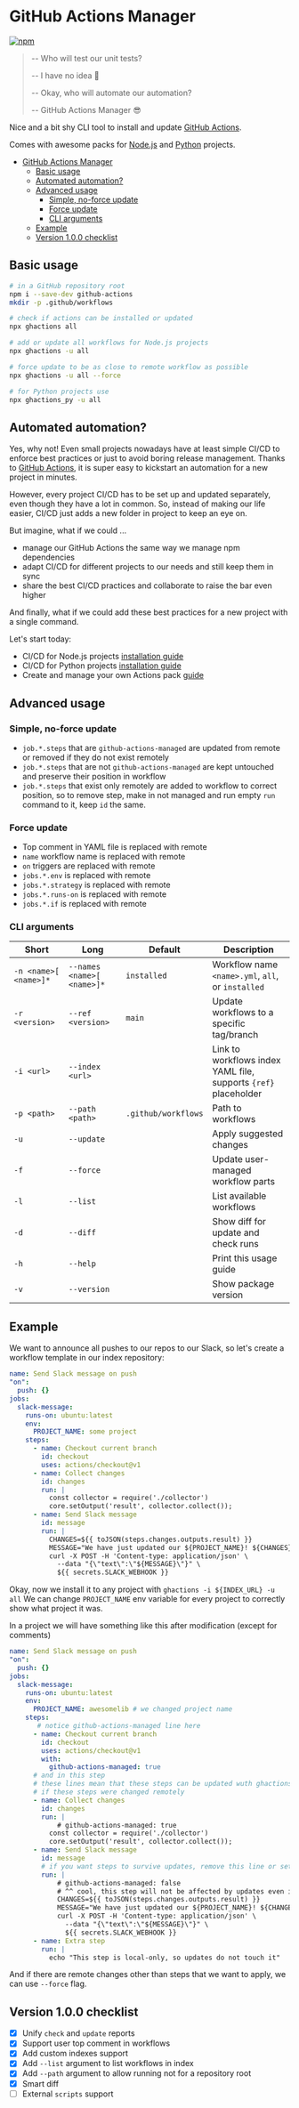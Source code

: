 # GitHub Actions Manager

[![npm](https://img.shields.io/npm/v/github-actions?color=blue&label=github-actions&style=flat-square)](https://www.npmjs.com/package/github-actions)

> -- Who will test our unit tests?
>
> -- I have no idea 🤨
>
> -- Okay, who will automate our automation?
>
> -- GitHub Actions Manager 😎

Nice and a bit shy CLI tool to install and update [GitHub Actions](https://github.com/features/actions).

Comes with awesome packs for [Node.js](./workflows/README.md) and [Python](./workflows_py/README.md) projects.

- [GitHub Actions Manager](#github-actions-manager)
  - [Basic usage](#basic-usage)
  - [Automated automation?](#automated-automation)
  - [Advanced usage](#advanced-usage)
    - [Simple, no-force update](#simple-no-force-update)
    - [Force update](#force-update)
    - [CLI arguments](#cli-arguments)
  - [Example](#example)
  - [Version 1.0.0 checklist](#version-100-checklist)

## Basic usage

```bash
# in a GitHub repository root
npm i --save-dev github-actions
mkdir -p .github/workflows

# check if actions can be installed or updated
npx ghactions all

# add or update all workflows for Node.js projects
npx ghactions -u all

# force update to be as close to remote workflow as possible
npx ghactions -u all --force

# for Python projects use
npx ghactions_py -u all
```

## Automated automation?

Yes, why not! Even small projects nowadays have at least simple CI/CD to enforce best practices
or just to avoid boring release management. Thanks to [GitHub Actions](https://github.com/features/actions),
it is super easy to kickstart an automation for a new project in minutes.

However, every project CI/CD has to be set up and updated separately, even though they have a lot in common.
So, instead of making our life easier, CI/CD just adds a new folder in project to keep an eye on.

But imagine, what if we could ...

- manage our GitHub Actions the same way we manage npm dependencies
- adapt CI/CD for different projects to our needs and still keep them in sync
- share the best CI/CD practices and collaborate to raise the bar even higher

And finally, what if we could add these best practices for a new project with a single command.

Let's start today:
- CI/CD for Node.js projects [installation guide](./workflows/README.md)
- CI/CD for Python projects [installation guide](./workflows_py/README.md)
- Create and manage your own Actions pack [guide](./CUSTOM.md)

## Advanced usage

### Simple, no-force update

- `job.*.steps` that are `github-actions-managed` are updated from remote or removed if they do not exist remotely
- `job.*.steps` that are not `github-actions-managed` are kept untouched and preserve their position in workflow
- `job.*.steps` that exist only remotely are added to workflow to correct position, so to remove step, make in not managed and run empty `run` command to it, keep `id` the same.

### Force update

- Top comment in YAML file is replaced with remote
- `name` workflow name is replaced with remote
- `on` triggers are replaced with remote
- `jobs.*.env` is replaced with remote
- `jobs.*.strategy` is replaced with remote
- `jobs.*.runs-on` is replaced with remote
- `jobs.*.if` is replaced with remote

### CLI arguments

| Short | Long | Default | Description |
| - | - | - | - |
| `-n <name>[ <name>]*` | `--names <name>[ <name>]*` | `installed` | Workflow name `<name>.yml`, `all`, or `installed` |
| `-r <version>` | `--ref <version>` | `main` | Update workflows to a specific tag/branch |
| `-i <url>` | `--index <url>` | | Link to workflows index YAML file, supports `{ref}` placeholder |
| `-p <path>` | `--path <path>` | `.github/workflows` | Path to workflows |
| `-u` | `--update` | | Apply suggested changes |
| `-f` | `--force` | | Update user-managed workflow parts |
| `-l` | `--list` | | List available workflows |
| `-d` | `--diff` | | Show diff for update and check runs |
| `-h` | `--help` | | Print this usage guide |
| `-v` | `--version` | | Show package version |

## Example

We want to announce all pushes to our repos to our Slack, so let's create
a workflow template in our index repository:

```yaml
name: Send Slack message on push
"on":
  push: {}
jobs:
  slack-message:
    runs-on: ubuntu:latest
    env:
      PROJECT_NAME: some project
    steps:
      - name: Checkout current branch
        id: checkout
        uses: actions/checkout@v1
      - name: Collect changes
        id: changes
        run: |
          const collector = require('./collector')
          core.setOutput('result', collector.collect());
      - name: Send Slack message
        id: message
        run: |
          CHANGES=${{ toJSON(steps.changes.outputs.result) }}
          MESSAGE="We have just updated our ${PROJECT_NAME}! ${CHANGES}"
          curl -X POST -H 'Content-type: application/json' \
            --data "{\"text\":\"${MESSAGE}\"}" \
            ${{ secrets.SLACK_WEBHOOK }}
```

Okay, now we install it to any project with `ghactions -i ${INDEX_URL} -u all`
We can change `PROJECT_NAME` env variable for every project to correctly show what project it was.

In a project we will have something like this after modification (except for comments)

```yaml
name: Send Slack message on push
"on":
  push: {}
jobs:
  slack-message:
    runs-on: ubuntu:latest
    env:
      PROJECT_NAME: awesomelib # we changed project name
    steps:
       # notice github-actions-managed line here
      - name: Checkout current branch
        id: checkout
        uses: actions/checkout@v1
        with:
          github-actions-managed: true
      # and in this step
      # these lines mean that these steps can be updated wuth ghactions -i ${INDEX_URL} -u all
      # if these steps were changed remotely
      - name: Collect changes
        id: changes
        run: |
            # github-actions-managed: true
          const collector = require('./collector')
          core.setOutput('result', collector.collect());
      - name: Send Slack message
        id: message
        # if you want steps to survive updates, remove this line or set to false
        run: |
            # github-actions-managed: false
            # ^^ cool, this step will not be affected by updates even if it has been changed remotely
            CHANGES=${{ toJSON(steps.changes.outputs.result) }}
            MESSAGE="We have just updated our ${PROJECT_NAME}! ${CHANGES}"
            curl -X POST -H 'Content-type: application/json' \
              --data "{\"text\":\"${MESSAGE}\"}" \
              ${{ secrets.SLACK_WEBHOOK }}
      - name: Extra step
        run: |
          echo "This step is local-only, so updates do not touch it"
```

And if there are remote changes other than steps that we want to apply, we can use `--force` flag.

## Version 1.0.0 checklist
- [x] Unify `check` and `update` reports
- [x] Support user top comment in workflows
- [x] Add custom indexes support
- [x] Add `--list` argument to list workflows in index
- [x] Add `--path` argument to allow running not for a repository root
- [x] Smart diff
- [ ] External `scripts` support
